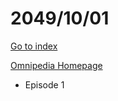 # 2049/10/01

[Go to index](/README.md "Go to index")

[Omnipedia Homepage](https://omnipedia.app/wiki/2049/10/01/Main_Page "Omnipedia Homepage")
- Episode 1
